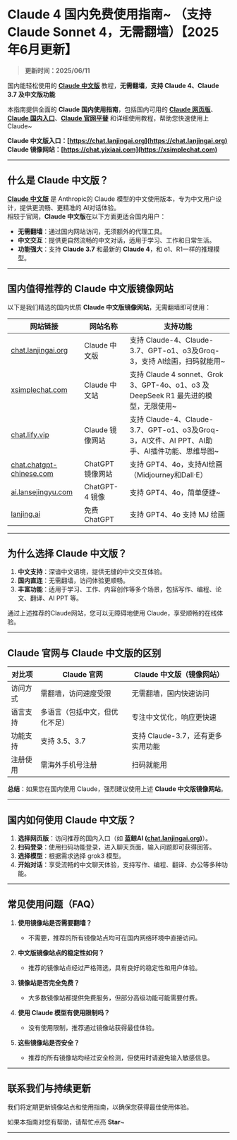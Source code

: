 # Claude 4 国内免费使用指南~ （支持 Claude Sonnet 4，无需翻墙）【2025年6月更新】

> **更新时间：2025/06/11**           

国内能轻松使用的 [**Claude 中文版**](https://chat.lanjingai.org) 教程，**无需翻墙**，**支持 Claude 4、Claude 3.7 及中文版功能**   

本指南提供全面的 **Claude 国内使用指南**，包括国内可用的 [**Claude 网页版**](https://xsimplechat.com)、[**Claude 国内入口**](https://chat.lanjingai.org)、[**Claude 官网平替**](https://xsimplechat.com) 和详细使用教程，帮助您快速使用上 Claude~

**Claude 中文版入口：[https://chat.lanjingai.org](https://chat.lanjingai.org)**   
**Claude 镜像网站：[https://chat.yixiaai.com](https://xsimplechat.com)**

---

## 什么是 Claude 中文版？

[**Claude 中文版**](https://chat.lanjingai.org) 是 Anthropic的 Claude 模型的中文使用版本，专为中文用户设计，提供更流畅、更精准的 AI对话体验。   
相较于官网，**Claude 中文版**在以下方面更适合国内用户：

- **无需翻墙**：通过国内网站访问，无须额外的代理工具。
- **中文交互**：提供更自然流畅的中文对话，适用于学习、工作和日常生活。
- **功能强大**：支持 **Claude 3.7** 和最新的 **Claude 4**，和 o1、R1一样的推理模型。

---

## 国内值得推荐的 Claude 中文版镜像网站

以下是我们精选的国内优质 **Claude 中文版镜像网站**，无需翻墙即可使用：

| 网站链接                                                       | 网站名称            | 支持功能                                                                                  |
|---------------------------------------------------------------|---------------------|-------------------------------------------------------------------------------------------|
| [chat.lanjingai.org](https://chat.lanjingai.org/)                 | Claude 中文版       | 支持 Claude-4、Claude-3.7、GPT-o1、o3及Groq-3，支持 AI绘画，扫码就能用~                 |
| [xsimplechat.com](https://xsimplechat.com/)                   | Claude 中文站       | 支持 Claude 4 sonnet、Grok 3、GPT-4o、o1、o3 及 DeepSeek R1 最先进的模型，无限使用~      |
| [chat.lify.vip](https://chat.yixiaai.com)                     | Claude 镜像网站     | 支持 Claude-4、Claude-3.7、GPT-o1、o3及Groq-3，AI文件、AI PPT、AI助手、AI插件功能、思维导图~|
| [chat.chatgpt-chinese.com](https://chat.lanjingai.org/)         | ChatGPT 镜像网站    | 支持 GPT4、4o，支持AI绘画（Midjourney和Dall·E）                                           |
| [ai.lansejingyu.com](https://ai.lansejingyu.com/)             | ChatGPT-4 镜像     | 支持 GPT4、4o，简单便捷~                                                                  |
| [lanjing.ai](https://lanjing.pro/)                           | 免费ChatGPT         | 支持 GPT4、4o 支持 MJ 绘画                                                                |

---

## 为什么选择 Claude 中文版？

1. **中文支持**：深谙中文语境，提供无缝的中文交互体验。
2. **国内直连**：无需翻墙，访问体验更顺畅。
3. **丰富功能**：适用于学习、工作、内容创作等多个场景，包括写作、编程、论文、翻译、AI PPT 等。

通过上述推荐的Claude网站，您可以无障碍地使用 Claude，享受顺畅的在线体验。

---

## Claude 官网与 Claude 中文版的区别

| 对比项              | Claude 官网                 | Claude 中文版（镜像网站）           |
|---------------------|-----------------------------|------------------------------------|
| 访问方式            | 需翻墙，访问速度受限         | 无需翻墙，国内快速访问              |
| 语言支持            | 多语言（包括中文，但优化不足）| 专注中文优化，响应更快速            |
| 功能支持            | 支持 3.5、3.7          | 支持 Claude-3.7，还有更多实用功能 |
| 注册使用            | 需海外手机号注册             | 扫码就能用          |

**总结**：如果您在国内使用 Claude，强烈建议使用上述 **Claude 中文版镜像网站**。

---

## 国内如何使用 Claude 中文版？

1. **选择网页版**：访问推荐的国内入口（如 **蓝鲸AI ([chat.lanjingai.org](https://chat.lanjingai.org))**）。
2. **扫码登录**：使用扫码功能登录，进入聊天页面，输入问题即可获得回答。
3. **选择模型**：根据需求选择 grok3 模型。
4. **开始对话**：享受流畅的中文聊天体验，支持写作、编程、翻译、办公等多种功能。

---

## 常见使用问题（FAQ）

1. **使用镜像站是否需要翻墙？**
   - 不需要，推荐的所有镜像站点均可在国内网络环境中直接访问。

2. **中文版镜像站点的稳定性如何？**
   - 推荐的镜像站点经过严格筛选，具有良好的稳定性和用户体验。

3. **镜像站是否完全免费？**
   - 大多数镜像站都提供免费服务，但部分高级功能可能需要付费。

4. **使用 Claude 模型有使用限制吗？**
   - 没有使用限制，推荐通过镜像站获得最佳体验。

5. **这些镜像站是否安全？**
   - 推荐的所有镜像站均经过安全检测，但使用时请避免输入敏感信息。

---

## 联系我们与持续更新

我们将定期更新镜像站点和使用指南，以确保您获得最佳使用体验。

如果本指南对您有帮助，请帮忙点亮 **Star**~

---
